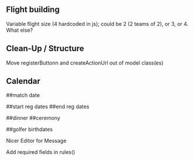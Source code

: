 
## Flight building

Variable flight size (4 hardcoded in js); could be 2 (2 teams of 2), or 3, or 4. What else?


## Clean-Up / Structure

Move registerButtonn and createActionUrl out of model class(es) 


## Calendar

##match date

##start reg dates
##end reg dates

##dinner
##ceremony

##golfer birthdates


Nicer Editor for Message

Add required fields in rules()